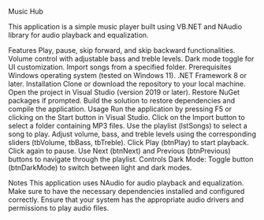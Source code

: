 Music Hub

This application is a simple music player built using VB.NET and NAudio library for audio playback and equalization.

Features
Play, pause, skip forward, and skip backward functionalities.
Volume control with adjustable bass and treble levels.
Dark mode toggle for UI customization.
Import songs from a specified folder.
Prerequisites
Windows operating system (tested on Windows 11).
.NET Framework 8 or later.
Installation
Clone or download the repository to your local machine.
Open the project in Visual Studio (version 2019 or later).
Restore NuGet packages if prompted.
Build the solution to restore dependencies and compile the application.
Usage
Run the application by pressing F5 or clicking on the Start button in Visual Studio.
Click on the Import button to select a folder containing MP3 files.
Use the playlist (lstSongs) to select a song to play.
Adjust volume, bass, and treble levels using the corresponding sliders (tbVolume, tbBass, tbTreble).
Click Play (btnPlay) to start playback. Click again to pause.
Use Next (btnNext) and Previous (btnPrevious) buttons to navigate through the playlist.
Controls
Dark Mode: Toggle button (btnDarkMode) to switch between light and dark modes.

Notes
This application uses NAudio for audio playback and equalization. Make sure to have the necessary dependencies installed and configured correctly.
Ensure that your system has the appropriate audio drivers and permissions to play audio files.
